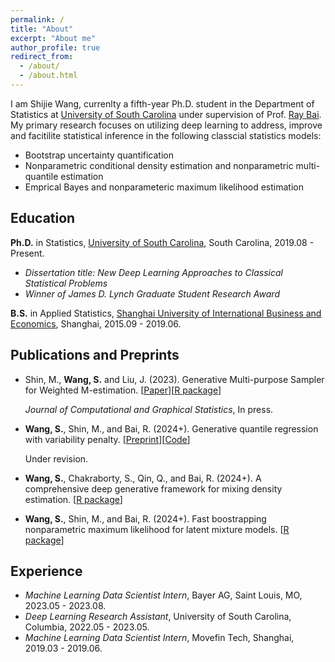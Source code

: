 ```yaml
---
permalink: /
title: "About"
excerpt: "About me"
author_profile: true
redirect_from: 
  - /about/
  - /about.html
---
```


I am Shijie Wang, currenlty a fifth-year Ph.D. student in the Department of Statistics at [University of South Carolina](https://sc.edu/study/colleges_schools/artsandsciences/statistics/) under supervision of Prof. [Ray Bai](https://raybai.net/). My primary research focuses on utilizing deep learning to address, improve and facitilite statistical inference in the following classcial statistics models:
- Bootstrap uncertainty quantification
- Nonparametric conditional density estimation and nonparametric multi-quantile estimation
- Emprical Bayes and nonparameteric maximum likelihood estimation

## Education 
__Ph.D.__ in Statistics, [University of South Carolina](https://sc.edu/study/colleges_schools/artsandsciences/statistics/), South Carolina, 2019.08 - Present.
- _Dissertation title: New Deep Learning Approaches to Classical Statistical Problems_
- _Winner of James D. Lynch Graduate Student Research Award_

__B.S.__ in Applied Statistics, [Shanghai University of International Business and Economics](https://eng.suibe.edu.cn/), Shanghai, 2015.09 - 2019.06.


## Publications and Preprints
- Shin, M., __Wang, S.__ and Liu, J. (2023). Generative Multi-purpose Sampler for Weighted M-estimation. [[Paper](https://arxiv.org/abs/2006.00767)][[R package](https://github.com/shijiew97/GMS)]
  
  _Journal of Computational and Graphical Statistics_, In press.

- __Wang, S.__, Shin, M., and Bai, R. (2024+). Generative quantile regression with variability penalty. [[Preprint](https://arxiv.org/abs/2301.03661)][[Code](https://github.com/shijiew97/PGQR)]

  Under revision.

- __Wang, S.__, Chakraborty, S., Qin, Q., and Bai, R. (2024+). A comprehensive deep generative framework for mixing density estimation. [[R package](https://github.com/shijiew97/NetNPMLE)]
- __Wang, S.__, Shin, M., and Bai, R. (2024+). Fast boostrapping nonparametric maximum likelihood for latent mixture models. [[R package](https://github.com/shijiew97/GBnpmle)]


## Experience
- _Machine Learning Data Scientist Intern_, Bayer AG, Saint Louis, MO, 2023.05 - 2023.08.
- _Deep Learning Research Assistant_, University of South Carolina, Columbia, 2022.05 - 2023.05.
- _Machine Learning Data Scientist Intern_, Movefin Tech, Shanghai, 2019.03 - 2019.06.

